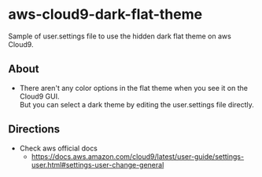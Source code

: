 # aws-cloud9-dark-flat-theme
Sample of user.settings file to use the hidden dark flat theme on aws Cloud9.

## About
* There aren't any color options in the flat theme when you see it on the Cloud9 GUI.  
But you can select a dark theme by editing the user.settings file directly.

## Directions
* Check aws official docs
  * https://docs.aws.amazon.com/cloud9/latest/user-guide/settings-user.html#settings-user-change-general
